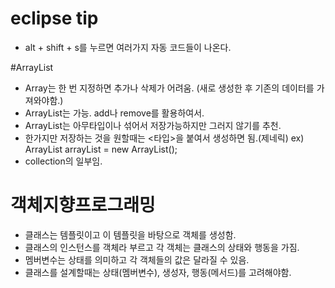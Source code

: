 # eclipse tip
- alt + shift + s를 누르면 여러가지 자동 코드들이 나온다.

#ArrayList
- Array는 한 번 지정하면 추가나 삭제가 어려움. (새로 생성한 후 기존의 데이터를 가져와야함.)
- ArrayList는 가능. add나 remove를 활용하여서.
- ArrayList는 아무타입이나 섞어서 저장가능하지만 그러지 않기를 추천.
- 한가지만 저장하는 것을 원할때는 <타입>을 붙여서 생성하면 됨.(제네릭) ex) ArrayList<String> arrayList = new ArrayList<String>();
- collection의 일부임.

# 객체지향프로그래밍
- 클래스는 템플릿이고 이 템플릿을 바탕으로 객체를 생성함.
- 클래스의 인스턴스를 객체라 부르고 각 객체는 클래스의 상태와 행동을 가짐.
- 멤버변수는 상태를 의미하고 각 객체들의 값은 달라질 수 있음.
- 클래스를 설계할때는 상태(멤버변수), 생성자, 행동(메서드)를 고려해야함.
